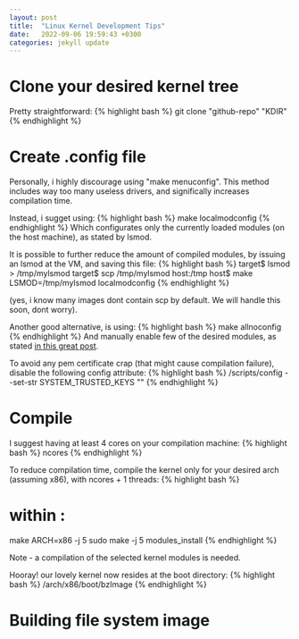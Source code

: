 ```yaml
---
layout: post
title:  "Linux Kernel Development Tips"
date:   2022-09-06 19:59:43 +0300
categories: jekyll update
---
```


# Clone your desired kernel tree

Pretty straightforward:
{% highlight bash %}
git clone "github-repo" "KDIR"
{% endhighlight %}


# Create .config file

Personally, i highly discourage using "make menuconfig". 
This method includes way too many useless drivers, and significally increases compilation time. 

Instead, i sugget using:
{% highlight bash %}
make localmodconfig
{% endhighlight %}
Which configurates only the currently loaded modules (on the host machine), as stated by lsmod. 

It is possible to further reduce the amount of compiled modules, by issuing an lsmod at the VM, and saving this file:
{% highlight bash %}
target$ lsmod > /tmp/mylsmod
target$ scp /tmp/mylsmod host:/tmp
host$ make LSMOD=/tmp/mylsmod localmodconfig
{% endhighlight %}

(yes, i know many images dont contain scp by default. We will handle this soon, dont worry).

Another good alternative, is using:
{% highlight bash %}
make allnoconfig
{% endhighlight %}
And manually enable few of the desired modules, as stated [in this great post][great-post].

To avoid any pem certificate crap (that might cause compilation failure), disable the following config attribute:
{% highlight bash %}
<KDIR>/scripts/config --set-str SYSTEM_TRUSTED_KEYS ""
{% endhighlight %}



# Compile

I suggest having at least 4 cores on your compilation machine:
{% highlight bash %}
ncores
{% endhighlight %}

To reduce compilation time, compile the kernel only for your desired arch (assuming x86), with ncores + 1 threads:
{% highlight bash %}
# within <KDIR>:
make ARCH=x86 -j 5
sudo make -j 5 modules_install
{% endhighlight %}

Note - a compilation of the selected kernel modules is needed. 

Hooray! our lovely kernel now resides at the boot directory: 
{% highlight bash %}
<KDIR>/arch/x86/boot/bzImage
{% endhighlight %}



# Building file system image

[great-post]: https://blog.nelhage.com/2013/12/lightweight-linux-kernel-development-with-kvm/
